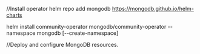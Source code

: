 //Install operator
helm repo add mongodb https://mongodb.github.io/helm-charts

helm install community-operator mongodb/community-operator --namespace mongodb [--create-namespace]

//Deploy and configure MongoDB resources.
